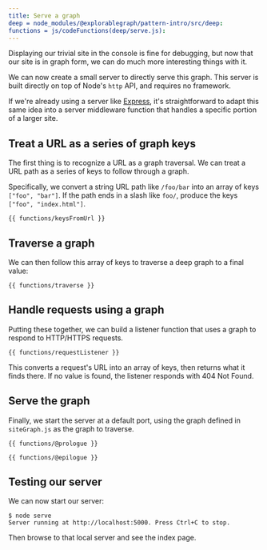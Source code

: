 ```yaml
---
title: Serve a graph
deep = node_modules/@explorablegraph/pattern-intro/src/deep:
functions = js/codeFunctions(deep/serve.js):
---
```


Displaying our trivial site in the console is fine for debugging, but now that our site is in graph form, we can do much more interesting things with it.

We can now create a small server to directly serve this graph. This server is built directly on top of Node's `http` API, and requires no framework.

If we're already using a server like [Express](https://expressjs.com/), it's straightforward to adapt this same idea into a server middleware function that handles a specific portion of a larger site.

## Treat a URL as a series of graph keys

The first thing is to recognize a URL as a graph traversal. We can treat a URL path as a series of keys to follow through a graph.

Specifically, we convert a string URL path like `/foo/bar` into an array of keys `["foo", "bar"]`. If the path ends in a slash like `foo/`, produce the keys `["foo", "index.html"]`.

```{{'js'}}
{{ functions/keysFromUrl }}
```

## Traverse a graph

We can then follow this array of keys to traverse a deep graph to a final value:

```{{'js'}}
{{ functions/traverse }}
```

## Handle requests using a graph

Putting these together, we can build a listener function that uses a graph to respond to HTTP/HTTPS requests.

```{{'js'}}
{{ functions/requestListener }}
```

This converts a request's URL into an array of keys, then returns what it finds there. If no value is found, the listener responds with 404 Not Found.

## Serve the graph

Finally, we start the server at a default port, using the graph defined in `siteGraph.js` as the graph to traverse.

```{{'js'}}
{{ functions/@prologue }}

{{ functions/@epilogue }}

```

## Testing our server

We can now start our server:

```console
$ node serve
Server running at http://localhost:5000. Press Ctrl+C to stop.
```

Then browse to that local server and see the index page.
